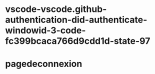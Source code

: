 # vscode-vscode.github-authentication-did-authenticate-windowid-3-code-fc399bcaca766d9cdd1d-state-97
# pagedeconnexion
